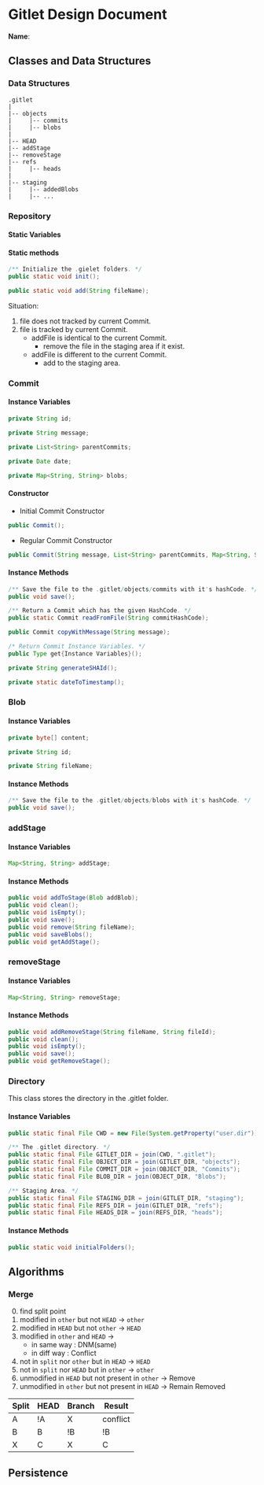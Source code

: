 # Gitlet Design Document

**Name**:

## Classes and Data Structures
### Data Structures 

```
.gitlet 
|
|-- objects 
|     |-- commits
|     |-- blobs
|
|-- HEAD
|-- addStage
|-- removeStage
|-- refs 
|     |-- heads
|
|-- staging
|     |-- addedBlobs
|     |-- ...
```

### Repository
#### Static Variables
#### Static methods
```java
/** Initialize the .gielet folders. */
public static void init();
```
```java
public static void add(String fileName);
```
Situation: 
1. file does not tracked by current Commit.
2. file is tracked by current Commit.
    - addFile is identical to the current Commit.
        - remove the file in the staging area if it exist.
    - addFile is different to the current Commit.
        - add to the staging area.


### Commit 
#### Instance Variables
```java
private String id;

private String message;

private List<String> parentCommits;

private Date date;

private Map<String, String> blobs;
```
#### Constructor
- Initial Commit Constructor
```java
public Commit();
```
- Regular Commit Constructor
```java
public Commit(String message, List<String> parentCommits, Map<String, String> blobs); 
```
#### Instance Methods
```java
/** Save the file to the .gitlet/objects/commits with it's hashCode. */
public void save();

/** Return a Commit which has the given HashCode. */
public static Commit readFromFile(String commitHashCode);

public Commit copyWithMessage(String message);

/* Return Commit Instance Variables. */
public Type get{Instance Variables}();

private String generateSHAId();

private static dateToTimestamp();
```

### Blob 
#### Instance Variables
```java
private byte[] content;

private String id;

private String fileName;
```
#### Instance Methods
```java
/** Save the file to the .gitlet/objects/blobs with it's hashCode. */
public void save();
```
### addStage 
#### Instance Variables
```java
Map<String, String> addStage;
```
#### Instance Methods
```java
public void addToStage(Blob addBlob);
public void clean();
public void isEmpty();
public void save();
public void remove(String fileName);
public void saveBlobs();
public void getAddStage();
```
### removeStage
#### Instance Variables
```java
Map<String, String> removeStage;
```
#### Instance Methods
```java
public void addRemoveStage(String fileName, String fileId);
public void clean();
public void isEmpty();
public void save();
public void getRemoveStage();
```
### Directory
This class stores the directory in the .gitlet folder.
#### Instance Variables
```java
public static final File CWD = new File(System.getProperty("user.dir"));

/** The .gitlet directory. */
public static final File GITLET_DIR = join(CWD, ".gitlet");
public static final File OBJECT_DIR = join(GITLET_DIR, "objects");
public static final File COMMIT_DIR = join(OBJECT_DIR, "Commits");
public static final File BLOB_DIR = join(OBJECT_DIR, "Blobs");

/** Staging Area. */
public static final File STAGING_DIR = join(GITLET_DIR, "staging");
public static final File REFS_DIR = join(GITLET_DIR, "refs");
public static final File HEADS_DIR = join(REFS_DIR, "heads");
```
#### Instance Methods
```java
public static void initialFolders();
```


## Algorithms

### Merge
0. find split point
1. modified in `other` but not `HEAD` -> `other`
2. modified in `HEAD` but not `other` -> `HEAD`
3. modified in `other` and `HEAD` -> 
   - in same way : DNM(same)
   - in diff way : Conflict
4. not in `split` nor `other` but in `HEAD` -> `HEAD`
5. not in `split` nor `HEAD` but in `other` -> `other`
6. unmodified in `HEAD` but not present in `other` -> Remove
7. unmodified in `other` but not present in `HEAD` -> Remain Removed


| Split | HEAD | Branch | Result   | 
|-------|------|--------|----------|
| A     | !A   | X      | conflict |
| B     | B    | !B     | !B       |
| X     | C    | X      | C        |


## Persistence
